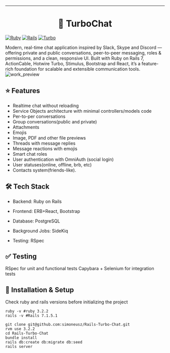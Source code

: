 ---
<h1 align="center"> 🚀 TurboChat </h1>

[![Ruby](https://img.shields.io/badge/Ruby-3.2.2-red.svg)](https://www.ruby-lang.org/en/)
[![Rails](https://img.shields.io/badge/Rails-7.1.6-blue.svg)](https://rubyonrails.org/)
[![Turbo](https://img.shields.io/badge/Turbo-green.svg)](https://turbo.hotwired.dev/)

Modern, real-time chat application inspired by Slack, Skype and Discord — offering private and public conversations, peer-to-peer messaging, roles & permissions, and a clean, responsive UI. Built with Ruby on Rails 7, ActionCable, Hotwire Turbo, Stimulus, Bootstrap and React, it’s a feature-rich foundation for scalable and extensible communication tools.
![work_preview](https://i.imgur.com/fnKlt3R.gif)

##  ⭐ Features

- Realtime chat without reloading
- Service Objects architecture with minimal controllers/models code
- Per-to-per conversations
- Group conversations(public and private)
- Attachments
- Emojis
- Image, PDF and other file previews
- Threads with message replies
- Message reactions with emojis
- Smart chat roles
- User authentication with OmniAuth (social login)
- User statuses(online, offline, brb, etc)
- Contacts system(friends-like).



## 🛠 Tech Stack

* Backend: Ruby on Rails

* Frontend: ERB+React, Bootstrap

* Database: PostgreSQL

* Background Jobs: SideKiq

* Testing: RSpec


## ✅ Testing

RSpec for unit and functional tests
Capybara + Selenium for integration tests

## 🚀 Installation & Setup
Check ruby and rails versions before initializing the project
```
ruby -v #ruby 3.2.2
rails -v #Rails 7.1.5.1
```

```
git clone git@github.com:simoneusz/Rails-Turbo-Chat.git
rvm use 3.2.2
cd Rails-Turbo-Chat
bundle install
rails db:create db:migrate db:seed
rails server